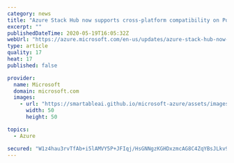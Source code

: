 ```yaml
---
category: news
title: "Azure Stack Hub now supports cross-platform compatibility on PowerShell"
excerpt: ""
publishedDateTime: 2020-05-19T16:05:32Z
webUrl: "https://azure.microsoft.com/en-us/updates/azure-stack-hub-now-supports-crossplatform-compatibility-on-powershell/"
type: article
quality: 17
heat: 17
published: false

provider:
  name: Microsoft
  domain: microsoft.com
  images:
    - url: "https://smartableai.github.io/microsoft-azure/assets/images/organizations/microsoft.com-50x50.jpg"
      width: 50
      height: 50

topics:
  - Azure

secured: "W1z4hau3rvTfAb+i5lAMVY5P+JFIqj/HsGNNgzKGHDxzmcAG8C4ZqYBsJLkv9ehZ7bu1DtC5pOoWojnkdS36GGqtk0FKxv2NvQ9Jb58WI47O1KburPh3hHlX8aWo3LNNH6sQdHZ2bjpHEqeKeR2MWQt54Q3HWmXr4hXvLPPMCz4w4jZNxj6+PpMxxbaYncVSZOsWzb23ZX/YGcWYM5xtMdAyZ0vHtmaqcSYxdBSNB3HjVpmfEet/Jnzkl37EKOu0bm+PXxAkhMiiovdddLn7EP9shVUD0gWQV5hHztVVkeQiz9GS50mx7eQHzCE1s29jTlX/cxs6Y8q9Nv2F5yoScg==;QdJL5nnMkRWvL8grRfVe6w=="
---
```


